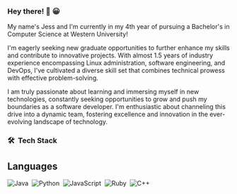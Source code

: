 ### Hey there! 👋	:grinning:

My name's Jess and I'm currently in my 4th year of pursuing a Bachelor's in Computer Science at Western University! 

I'm eagerly seeking new graduate opportunities to further enhance my skills and contribute to innovative projects. With almost 1.5 years of industry experience encompassing Linux administration, software engineering, and DevOps, I've cultivated a diverse skill set that combines technical prowess with effective problem-solving.

I am truly passionate about learning and immersing myself in new technologies, constantly seeking opportunities to grow and push my boundaries as a software developer. I'm enthusiastic about channeling this drive into a dynamic team, fostering excellence and innovation in  the ever-evolving landscape of technology.

### 🛠 &nbsp;Tech Stack
## Languages
![Java](https://img.shields.io/badge/java-%23ED8B00.svg?&style=for-the-badge&logo=java&logoColor=white)&nbsp;
![Python](https://img.shields.io/badge/python%20-%2314354C.svg?&style=for-the-badge&logo=python&logoColor=white)&nbsp;
![JavaScript](https://img.shields.io/badge/javascript-%23ED8B00.svg?&style=for-the-badge&logo=javascript&logoColor=white)&nbsp;
![Ruby](https://img.shields.io/badge/Ruby-CC342D?style=for-the-badge&logo=ruby&logoColor=white)&nbsp;
![C++](https://img.shields.io/badge/C++-blue.svg?style=for-the-badge&logo=c%2B%2B)&nbsp;

<!--
**Li-Jessica/Li-Jessica** is a ✨ _special_ ✨ repository because its `README.md` (this file) appears on your GitHub profile.

Here are some ideas to get you started:

- 🔭 I’m currently working on ...
- 🌱 I’m currently learning ...
- 👯 I’m looking to collaborate on ...
- 🤔 I’m looking for help with ...
- 💬 Ask me about ...
- 📫 How to reach me: ...
- 😄 Pronouns: ...
- ⚡ Fun fact: ...
-->
